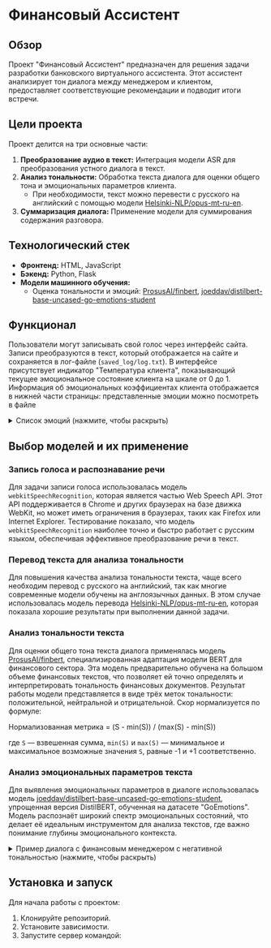 # Финансовый Ассистент

## Обзор
Проект "Финансовый Ассистент" предназначен для решения задачи разработки банковского виртуального ассистента. Этот ассистент анализирует тон диалога между менеджером и клиентом, предоставляет соответствующие рекомендации и подводит итоги встречи.

## Цели проекта
Проект делится на три основные части:
1. **Преобразование аудио в текст:** Интеграция модели ASR для преобразования устного диалога в текст.
2. **Анализ тональности:** Обработка текста диалога для оценки общего тона и эмоциональных параметров клиента.
   - При необходимости, текст можно перевести с русского на английский с помощью модели [Helsinki-NLP/opus-mt-ru-en](https://huggingface.co/Helsinki-NLP/opus-mt-ru-en).
3. **Суммаризация диалога:** Применение модели для суммирования содержания разговора.

## Технологический стек
- **Фронтенд:** HTML, JavaScript
- **Бэкенд:** Python, Flask
- **Модели машинного обучения:**
  - Оценка тональности и эмоций: [ProsusAI/finbert](https://huggingface.co/ProsusAI/finbert), [joeddav/distilbert-base-uncased-go-emotions-student](https://huggingface.co/joeddav/distilbert-base-uncased-go-emotions-student)

## Функционал
Пользователи могут записывать свой голос через интерфейс сайта. Записи преобразуются в текст, который отображается на сайте и сохраняется в лог-файле (`saved_log/log.txt`). В интерфейсе присутствует индикатор "Температура клиента", показывающий текущее эмоциональное состояние клиента на шкале от 0 до 1. Информация об эмоциональных коэффициентах клиента отображается в нижней части страницы: представленные эмоции можно посмотреть в файле <details>
<summary>Список эмоций (нажмите, чтобы раскрыть)</summary>

- восхищение
- развлечение
- гнев
- нудьга
- одобрение
- забота
- замешательство
- интерес
- притязание
- негативное отношение
- разочарование
- отвратение
- смущение
- восторг
- страх
- благодарность
- горе
- радость
- любовь
- нервозность
- оптимизм
- гордость
- осознание
- облегчение
- признак
- грусть
- удивление
- нейтралитет

</details>


## Выбор моделей и их применение

### Запись голоса и распознавание речи
Для задачи записи голоса использовалась модель `webkitSpeechRecognition`, которая является частью Web Speech API. Этот API поддерживается в Chrome и других браузерах на базе движка WebKit, но может иметь ограничения в браузерах, таких как Firefox или Internet Explorer. Тестирование показало, что модель `webkitSpeechRecognition` наиболее точно и быстро работает с русским языком, обеспечивая эффективное преобразование речи в текст.

### Перевод текста для анализа тональности
Для повышения качества анализа тональности текста, чаще всего необходим перевод с русского на английский, так как многие современные модели обучены на англоязычных данных. В этом случае использовалась модель перевода [Helsinki-NLP/opus-mt-ru-en](https://huggingface.co/Helsinki-NLP/opus-mt-ru-en), которая показала хорошие результаты при выполнении данной задачи.

### Анализ тональности текста
Для оценки общего тона текста диалога применялась модель [ProsusAI/finbert](https://huggingface.co/ProsusAI/finbert), специализированная адаптация модели BERT для финансового сектора. Эта модель предварительно обучена на большом объеме финансовых текстов, что позволяет ей точно определять и интерпретировать тональность финансовых документов. Результат работы модели представляется в виде трёх меток тональности: положительной, нейтральной и отрицательной. Скор нормализуется по формуле:
<p>Нормализованная метрика = (S - min(S)) / (max(S) - min(S))</p>
<p>где <code>S</code> — взвешенная сумма, <code>min(S)</code> и <code>max(S)</code> — минимальное и максимальное возможные значения <code>S</code>, равные -1 и +1 соответственно.</p>


### Анализ эмоциональных параметров текста
Для выявления эмоциональных параметров в диалоге использовалась модель [joeddav/distilbert-base-uncased-go-emotions-student](https://huggingface.co/joeddav/distilbert-base-uncased-go-emotions-student), упрощенная версия DistilBERT, обученная на датасете "GoEmotions". Модель распознаёт широкий спектр эмоциональных состояний, что делает её идеальным инструментом для анализа текстов, где важно понимание глубины эмоционального контекста.

<details>
<summary>Пример диалога с финансовым менеджером с негативной тональностью (нажмите, чтобы раскрыть)</summary>
   
**Клиент**: Здравствуйте, я хотел бы обсудить свои инвестиции с вами.

**Финансовый менеджер**: Здравствуйте. Конечно, давайте посмотрим на ваш портфель. О, у вас небольшие потери в последнее время.

**Клиент**: Да, я обеспокоен этим. Почему мои инвестиции идут вниз?

**Финансовый менеджер**: Ну, рынок несколько нестабильный в последнее время. Ваш портфель просто отражает общую тенденцию.

**Клиент**: Но я ожидал получить прибыль. Почему вы не предупредили меня о возможных рисках?

**Финансовый менеджер**: Мы всегда предупреждаем о рисках инвестирования. Вы должны были быть готовы к колебаниям на рынке.

**Клиент**: Но я доверял вам управлять моими деньгами. Почему вы не сделали лучших инвестиций?

**Финансовый менеджер**: Мы следим за вашим портфелем и делаем все возможное для его роста. Иногда рыночные условия просто не в нашу пользу.

**Клиент**: Это неприемлемо. Я ожидал большего от вас. Возможно, мне стоит найти другого финансового консультанта.

**Финансовый менеджер**: Если вы считаете, что это лучше для вас, то конечно можете сделать свой выбор. Но помните, что рыночные колебания нормальное явление, и инвестиции всегда связаны с риском.

**Показатели**:
**Температура клиента**: 0.26886869221925735

**Результаты по эмоциональным коэффициентам**:
**забота**: 0.09765517711639404
**замешательство**: 0.0975726842880249
**интерес**: 0.07371485978364944
**притязание**: 0.0799650028347969
**разочарование**: 0.07040069252252579
</details>

## Установка и запуск
Для начала работы с проектом:
1. Клонируйте репозиторий.
2. Установите зависимости.
3. Запустите сервер командой:


